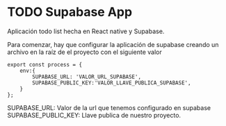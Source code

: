 
# TODO Supabase App

Aplicación todo list hecha en React native y Supabase.

Para comenzar, hay que configurar la aplicación de supabase creando un archivo en la raíz de el proyecto con el siguiente valor

```
export const process = {
    env:{
        SUPABASE_URL: 'VALOR_URL_SUPABASE',
        SUPABASE_PUBLIC_KEY:'VALOR_LLAVE_PUBLICA_SUPABASE',
    }
};
```

SUPABASE_URL: Valor de la url que tenemos configurado en supabase
SUPABASE_PUBLIC_KEY: Llave publica de nuestro proyecto.